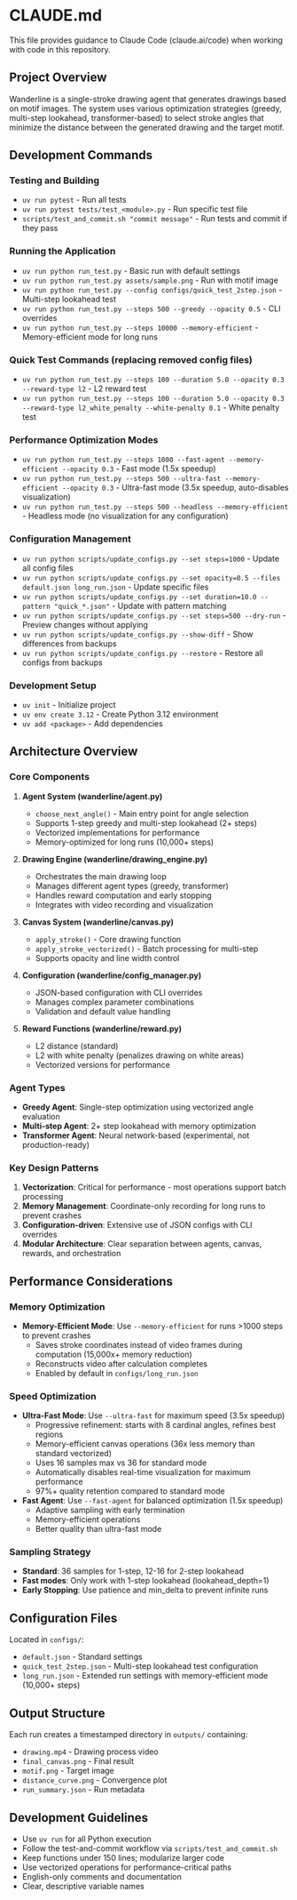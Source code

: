 # CLAUDE.md

This file provides guidance to Claude Code (claude.ai/code) when working with code in this repository.

## Project Overview

Wanderline is a single-stroke drawing agent that generates drawings based on motif images. The system uses various optimization strategies (greedy, multi-step lookahead, transformer-based) to select stroke angles that minimize the distance between the generated drawing and the target motif.

## Development Commands

### Testing and Building
- `uv run pytest` - Run all tests
- `uv run pytest tests/test_<module>.py` - Run specific test file
- `scripts/test_and_commit.sh "commit message"` - Run tests and commit if they pass

### Running the Application
- `uv run python run_test.py` - Basic run with default settings
- `uv run python run_test.py assets/sample.png` - Run with motif image
- `uv run python run_test.py --config configs/quick_test_2step.json` - Multi-step lookahead test
- `uv run python run_test.py --steps 500 --greedy --opacity 0.5` - CLI overrides
- `uv run python run_test.py --steps 10000 --memory-efficient` - Memory-efficient mode for long runs

### Quick Test Commands (replacing removed config files)
- `uv run python run_test.py --steps 100 --duration 5.0 --opacity 0.3 --reward-type l2` - L2 reward test
- `uv run python run_test.py --steps 100 --duration 5.0 --opacity 0.3 --reward-type l2_white_penalty --white-penalty 0.1` - White penalty test

### Performance Optimization Modes
- `uv run python run_test.py --steps 1000 --fast-agent --memory-efficient --opacity 0.3` - Fast mode (1.5x speedup)
- `uv run python run_test.py --steps 500 --ultra-fast --memory-efficient --opacity 0.3` - Ultra-fast mode (3.5x speedup, auto-disables visualization)
- `uv run python run_test.py --steps 500 --headless --memory-efficient` - Headless mode (no visualization for any configuration)

### Configuration Management
- `uv run python scripts/update_configs.py --set steps=1000` - Update all config files
- `uv run python scripts/update_configs.py --set opacity=0.5 --files default.json long_run.json` - Update specific files
- `uv run python scripts/update_configs.py --set duration=10.0 --pattern "quick_*.json"` - Update with pattern matching
- `uv run python scripts/update_configs.py --set steps=500 --dry-run` - Preview changes without applying
- `uv run python scripts/update_configs.py --show-diff` - Show differences from backups
- `uv run python scripts/update_configs.py --restore` - Restore all configs from backups

### Development Setup
- `uv init` - Initialize project
- `uv env create 3.12` - Create Python 3.12 environment
- `uv add <package>` - Add dependencies

## Architecture Overview

### Core Components

1. **Agent System (wanderline/agent.py)**
   - `choose_next_angle()` - Main entry point for angle selection
   - Supports 1-step greedy and multi-step lookahead (2+ steps)
   - Vectorized implementations for performance
   - Memory-optimized for long runs (10,000+ steps)

2. **Drawing Engine (wanderline/drawing_engine.py)**
   - Orchestrates the main drawing loop
   - Manages different agent types (greedy, transformer)
   - Handles reward computation and early stopping
   - Integrates with video recording and visualization

3. **Canvas System (wanderline/canvas.py)**
   - `apply_stroke()` - Core drawing function
   - `apply_stroke_vectorized()` - Batch processing for multi-step
   - Supports opacity and line width control

4. **Configuration (wanderline/config_manager.py)**
   - JSON-based configuration with CLI overrides
   - Manages complex parameter combinations
   - Validation and default value handling

5. **Reward Functions (wanderline/reward.py)**
   - L2 distance (standard)
   - L2 with white penalty (penalizes drawing on white areas)
   - Vectorized versions for performance

### Agent Types

- **Greedy Agent**: Single-step optimization using vectorized angle evaluation
- **Multi-step Agent**: 2+ step lookahead with memory optimization
- **Transformer Agent**: Neural network-based (experimental, not production-ready)

### Key Design Patterns

1. **Vectorization**: Critical for performance - most operations support batch processing
2. **Memory Management**: Coordinate-only recording for long runs to prevent crashes
3. **Configuration-driven**: Extensive use of JSON configs with CLI overrides
4. **Modular Architecture**: Clear separation between agents, canvas, rewards, and orchestration

## Performance Considerations

### Memory Optimization
- **Memory-Efficient Mode**: Use `--memory-efficient` for runs >1000 steps to prevent crashes
  - Saves stroke coordinates instead of video frames during computation (15,000x+ memory reduction)
  - Reconstructs video after calculation completes
  - Enabled by default in `configs/long_run.json`

### Speed Optimization  
- **Ultra-Fast Mode**: Use `--ultra-fast` for maximum speed (3.5x speedup)
  - Progressive refinement: starts with 8 cardinal angles, refines best regions
  - Memory-efficient canvas operations (36x less memory than standard vectorized)
  - Uses 16 samples max vs 36 for standard mode
  - Automatically disables real-time visualization for maximum performance
  - 97%+ quality retention compared to standard mode
- **Fast Agent**: Use `--fast-agent` for balanced optimization (1.5x speedup)
  - Adaptive sampling with early termination
  - Memory-efficient operations
  - Better quality than ultra-fast mode

### Sampling Strategy
- **Standard**: 36 samples for 1-step, 12-16 for 2-step lookahead
- **Fast modes**: Only work with 1-step lookahead (lookahead_depth=1)
- **Early Stopping**: Use patience and min_delta to prevent infinite runs

## Configuration Files

Located in `configs/`:
- `default.json` - Standard settings
- `quick_test_2step.json` - Multi-step lookahead test configuration
- `long_run.json` - Extended run settings with memory-efficient mode (10,000+ steps)

## Output Structure

Each run creates a timestamped directory in `outputs/` containing:
- `drawing.mp4` - Drawing process video
- `final_canvas.png` - Final result
- `motif.png` - Target image
- `distance_curve.png` - Convergence plot
- `run_summary.json` - Run metadata

## Development Guidelines

- Use `uv run` for all Python execution
- Follow the test-and-commit workflow via `scripts/test_and_commit.sh`
- Keep functions under 150 lines; modularize larger code
- Use vectorized operations for performance-critical paths
- English-only comments and documentation
- Clear, descriptive variable names
